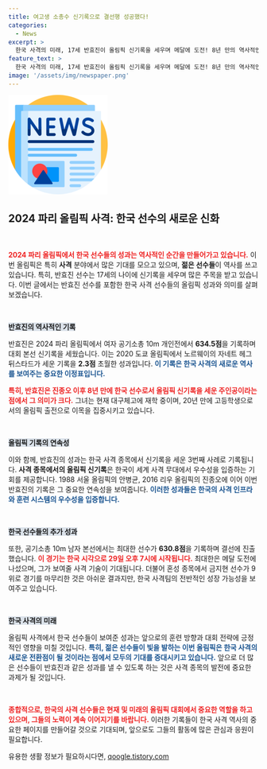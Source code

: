 ```yaml
---
title: 여고생 소총수 신기록으로 결선행 성공했다!
categories:
  - News
excerpt: >
  한국 사격의 미래, 17세 반효진이 올림픽 신기록을 세우며 메달에 도전! 8년 만의 역사적인 순간, 여고생 여갑순 금메달의 위업을 재현할 수 있을까?
feature_text: >
  한국 사격의 미래, 17세 반효진이 올림픽 신기록을 세우며 메달에 도전! 8년 만의 역사적인 순간, 여고생 여갑순 금메달의 위업을 재현할 수 있을까?
image: '/assets/img/newspaper.png'
---
```


<p><img src="/assets/img/newspaper.png" alt="kimp 속보" /></p>

<h2 data-ke-size="size26">2024 파리 올림픽 사격: 한국 선수의 새로운 신화</h2>

<p data-ke-size="size16">&nbsp;</p>

<p><b><span style="color: #ee2323;">2024 파리 올림픽에서 한국 선수들의 성과는 역사적인 순간을 만들어가고 있습니다.</span></b> 이번 올림픽은 특히 <b>사격</b> 분야에서 많은 기대를 모으고 있으며, <b>젊은 선수들</b>이 역사를 쓰고 있습니다. 특히, 반효진 선수는 17세의 나이에 신기록을 세우며 많은 주목을 받고 있습니다. 이번 글에서는 반효진 선수를 포함한 한국 사격 선수들의 올림픽 성과와 의미를 살펴보겠습니다.</p>

<p data-ke-size="size16">&nbsp;</p>

<p><b><span style="background-color: #21538527;">반효진의 역사적인 기록</span></b> </p>

<p>반효진은 2024 파리 올림픽에서 여자 공기소총 10m 개인전에서 <b>634.5점</b>을 기록하며 대회 본선 신기록을 세웠습니다. 이는 2020 도쿄 올림픽에서 노르웨이의 자네트 헤그 뒤스타드가 세운 기록을 <b>2.3점</b> 초월한 성과입니다. <b><span style="color: #1a5490;">이 기록은 한국 사격의 새로운 역사를 보여주는 중요한 이정표입니다.</span></b></p>

<p><b><span style="color: #ee2323;">특히, 반효진은 진종오 이후 8년 만에 한국 선수로서 올림픽 신기록을 세운 주인공이라는 점에서 그 의미가 크다.</span></b> 그녀는 현재 대구체고에 재학 중이며, 20년 만에 고등학생으로서의 올림픽 출전으로 이목을 집중시키고 있습니다.</p>

<p data-ke-size="size16">&nbsp;</p>

<p><b><span style="background-color: #21538527;">올림픽 기록의 연속성</span></b> </p>

<p>이와 함께, 반효진의 성과는 한국 사격 종목에서 신기록을 세운 3번째 사례로 기록됩니다. <b>사격 종목에서의 올림픽 신기록</b>은 한국이 세계 사격 무대에서 우수성을 입증하는 기회를 제공합니다. 1988 서울 올림픽의 안병균, 2016 리우 올림픽의 진종오에 이어 이번 반효진의 기록은 그 중요한 연속성을 보여줍니다. <b><span style="color: #1a5490;">이러한 성과들은 한국의 사격 인프라와 훈련 시스템의 우수성을 입증합니다.</span></b></p>

<p data-ke-size="size16">&nbsp;</p>

<p><b><span style="background-color: #21538527;">한국 선수들의 추가 성과</span></b> </p>

<p>또한, 공기소총 10m 남자 본선에서는 최대한 선수가 <b>630.8점</b>을 기록하며 결선에 진출했습니다. <b><span style="color: #ee2323;">이 경기는 한국 시각으로 29일 오후 7시에 시작됩니다.</span></b> 최대한은 메달 도전에 나섰으며, 그가 보여줄 사격 기술이 기대됩니다. 더불어 혼성 종목에서 금지현 선수가 9위로 경기를 마무리한 것은 아쉬운 결과지만, 한국 사격팀의 전반적인 성장 가능성을 보여주고 있습니다.</p>

<p data-ke-size="size16">&nbsp;</p>

<p><b><span style="background-color: #21538527;">한국 사격의 미래</span></b> </p>

<p>올림픽 사격에서 한국 선수들이 보여준 성과는 앞으로의 훈련 방향과 대회 전략에 긍정적인 영향을 미칠 것입니다. <b><span style="color: #1a5490;">특히, 젊은 선수들이 빛을 발하는 이번 올림픽은 한국 사격의 새로운 전환점이 될 것이라는 점에서 모두의 기대를 증대시키고 있습니다.</span></b> 앞으로 더 많은 선수들이 반효진과 같은 성과를 낼 수 있도록 하는 것은 사격 종목의 발전에 중요한 과제가 될 것입니다.</p>

<p data-ke-size="size16">&nbsp;</p>

<p><b><span style="color: #ee2323;">종합적으로, 한국의 사격 선수들은 현재 및 미래의 올림픽 대회에서 중요한 역할을 하고 있으며, 그들의 노력이 계속 이어지기를 바랍니다.</span></b> 이러한 기록들이 한국 사격 역사의 중요한 페이지를 만들어갈 것으로 기대되며, 앞으로도 그들의 활동에 많은 관심과 응원이 필요합니다.</p>
유용한 생활 정보가 필요하시다면, <a href="https://qoogle.tistory.com" rel="dofollow">qoogle.tistory.com</a>


